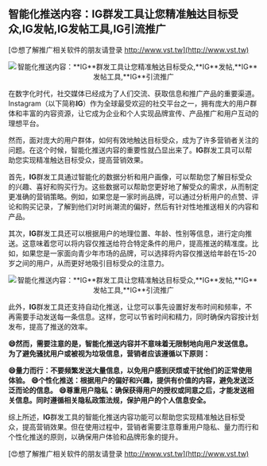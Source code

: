 ## **智能化推送内容：**IG**群发工具让您精准触达目标受众,**IG**发帖,**IG**发帖工具,**IG**引流推广**

[😍想了解推广相关软件的朋友请登录 http://www.vst.tw](http://www.vst.tw)

 <center><img src="https://vst.tw/MP4/tuiguang/png/8.png" alt="智能化推送内容：**IG**群发工具让您精准触达目标受众,**IG**发帖,**IG**发帖工具,**IG**引流推广"></center>

在数字化时代，社交媒体已经成为了人们交流、获取信息和推广产品的重要渠道。Instagram（以下简称**IG**）作为全球最受欢迎的社交平台之一，拥有庞大的用户群体和丰富的内容资源，让它成为企业和个人实现品牌宣传、产品推广和用户互动的理想平台。

然而，面对庞大的用户群体，如何有效地触达目标受众，成为了许多营销者关注的问题。在这个时候，智能化推送内容的重要性就凸显出来了。**IG**群发工具可以帮助您实现精准触达目标受众，提高营销效果。

首先，**IG**群发工具通过智能化的数据分析和用户画像，可以帮助您了解目标受众的兴趣、喜好和购买行为。这些数据可以帮助您更好地了解受众的需求，从而制定更准确的营销策略。例如，如果您是一家时尚品牌，可以通过分析用户的点赞、评论和购买记录，了解到他们对时尚潮流的偏好，然后有针对性地推送相关的内容和产品。

其次，**IG**群发工具还可以根据用户的地理位置、年龄、性别等信息，进行定向推送。这意味着您可以将内容仅推送给符合特定条件的用户，提高推送的精准度。比如，如果您是一家面向青少年市场的品牌，可以选择将内容仅推送给年龄在15-20岁之间的用户，从而更好地吸引目标受众的注意力。

 <center><img src="https://vst.tw/MP4/tuiguang/png/5.png" alt="智能化推送内容：**IG**群发工具让您精准触达目标受众,**IG**发帖,**IG**发帖工具,**IG**引流推广"></center>

此外，**IG**群发工具还支持自动化推送，让您可以事先设置好发布时间和频率，不再需要手动发送每一条信息。这样，您可以节省时间和精力，同时确保内容按计划发布，提高了推送的效率。

**😄然而，需要注意的是，智能化推送内容并不意味着无限制地向用户发送信息。为了避免骚扰用户或被视为垃圾信息，营销者应该遵循以下原则：**

**😄量力而行：不要频繁发送大量信息，以免用户感到厌烦或干扰他们的正常使用体验。**
**😄个性化推送：根据用户的偏好和兴趣，提供有价值的内容，避免发送泛泛而论的信息。**
**😄尊重用户隐私：确保获得用户的授权或同意之后，才能发送相关信息。同时遵循相关隐私政策法规，保护用户的个人信息安全。**

综上所述，**IG**群发工具的智能化推送内容功能可以帮助您实现精准触达目标受众，提高营销效果。但在使用过程中，营销者需要注意尊重用户隐私、量力而行和个性化推送的原则，以确保用户体验和品牌形象的提升。

[😍想了解推广相关软件的朋友请登录 http://www.vst.tw](http://www.vst.tw)



